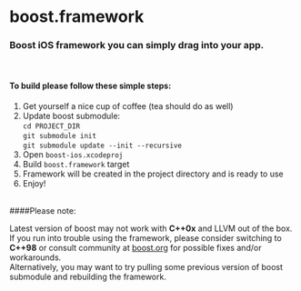 # boost.framework

### Boost iOS framework you can simply drag into your app.

<br/>

#### **To build please follow these simple steps:**

1. Get yourself a nice cup of coffee (tea should do as well)
2. Update boost submodule:    
    `cd PROJECT_DIR`  
    `git submodule init`  
 	`git submodule update --init --recursive`  
3. Open `boost-ios.xcodeproj`
4. Build `boost.framework` target
5. Framework will be created in the project directory and is ready to use
6. Enjoy!

<br/>
####Please note:    
 
Latest version of boost may not work with **C++0x** and LLVM out of the box.  
If you run into trouble using the framework, please consider switching to **C++98** or consult community at <a href="http://boost.org">boost.org</a> for possible fixes and/or workarounds.  
Alternatively, you may want to try pulling some previous version of boost submodule and rebuilding the framework.